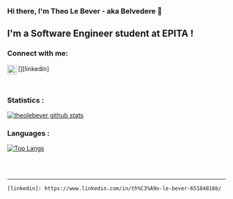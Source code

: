 ### Hi there, I'm Theo Le Bever - aka Belvedere 👋

## I'm a Software Engineer student at EPITA !

### Connect with me:

[<img align="left" alt="theolebever | LinkedIn" width="22px" src="https://cdn.jsdelivr.net/npm/simple-icons@v3/icons/linkedin.svg" />][linkedin]

<br />

### Statistics :

[![theolebever github stats](https://github-readme-stats.vercel.app/api?username=theolebever&show_icons=true&theme=dark)](https://github.com/anuraghazra/github-readme-stats) 

### Languages :
[![Top Langs](https://github-readme-stats.vercel.app/api/top-langs/?username=quentin-dev&layout=compact&theme=dark)](https://github.com/anuraghazra/github-readme-stats)

<br />
<br />

---

    [linkedin]: https://www.linkedin.com/in/th%C3%A9o-le-bever-65184816b/
